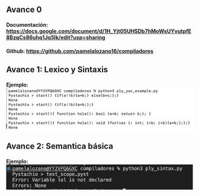 ## Avance 0

#### Documentación: https://docs.google.com/document/d/1H_Yjt05UHSDb7hMoWsUYvutpfE8BzqCs86uhq1Jq5lk/edit?usp=sharing

#### Github: https://github.com/pamelalozano16/compiladores

## Avance 1: Lexico y Sintaxis

#### Ejemplo: ![Avance1](/Avance1_tests.png "Avance1")

## Avance 2: Semantica básica

#### Ejemplo: ![Avance2](/Avance2_tests.png "Avance2")
